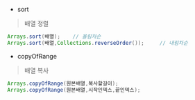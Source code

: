 * sort 
> 배열 정렬
  ```Java
  Arrays.sort(배열);    // 올림차순
  Arrays.sort(배열,Collections.reverseOrder());     // 내림차순
  ```
  
  * copyOfRange  
  > 배열 복사
  ```Java
  Arrays.copyOfRange(원본배열,복사할길이);
  Arrays.copyOfRange(원본배열,시작인덱스,끝인덱스);
  ```
  
